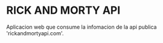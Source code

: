 # RICK AND MORTY API
Aplicacion web que consume la infomacion de la api publica 'rickandmortyapi.com'.
